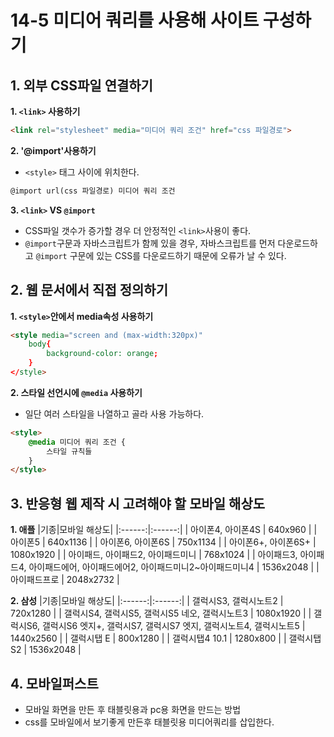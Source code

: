 # 14-5 미디어 쿼리를 사용해 사이트 구성하기

## 1. 외부 CSS파일 연결하기
**1. `<link>` 사용하기**
```html
<link rel="stylesheet" media="미디어 쿼리 조건" href="css 파일경로">
```

**2. '@import'사용하기**
* `<style>` 태그 사이에 위치한다.
```html
@import url(css 파일경로) 미디어 쿼리 조건
```

**3. `<link>` VS `@import`**
* CSS파일 갯수가 증가할 경우 더 안정적인 `<link>`사용이 좋다.
* `@import`구문과 자바스크립트가 함께 있을 경우, 자바스크립트를 먼저 다운로드하고 `@import` 구문에 있는 CSS를 다운로드하기 때문에 오류가 날 수 있다.

## 2. 웹 문서에서 직접 정의하기
**1. `<style>`안에서 media속성 사용하기**
```html
<style media="screen and (max-width:320px)"
	body{
		background-color: orange;
	}
</style>
```

**2. 스타일 선언시에 `@media` 사용하기**
* 일단 여러 스타일을 나열하고 골라 사용 가능하다.
```html
<style>
	@media 미디어 쿼리 조건 {
		스타일 규칙들
	}
</style>
```

## 3. 반응형 웹 제작 시 고려해야 할 모바일 해상도
**1. 애플**
|기종|모바일 해상도|
|:------:|:------:|
| 아이폰4, 아이폰4S | 640x960 |
| 아이폰5 | 640x1136 |
| 아이폰6, 아이폰6S | 750x1134 |
| 아이폰6+, 아이폰6S+ | 1080x1920 |
| 아이패드, 아이패드2, 아이패드미니 | 768x1024 |
| 아이패드3, 아이패드4, 아이패드에어, 아이패드에어2, 아이패드미니2~아이패드미니4 | 1536x2048 |
| 아이패드프로 | 2048x2732 |

**2. 삼성**
|기종|모바일 해상도|
|:------:|:------:|
| 갤럭시S3, 갤럭시노트2 | 720x1280 |
| 갤럭시S4, 갤럭시S5, 갤럭시S5 네오, 갤럭시노트3 | 1080x1920 |
| 갤럭시S6, 갤럭시S6 엣지+, 갤럭시S7, 갤럭시S7 엣지, 갤럭시노트4, 갤럭시노트5 | 1440x2560 |
| 갤럭시탭 E | 800x1280 |
| 갤럭시탭4 10.1 | 1280x800 |
| 갤럭시탭S2 | 1536x2048 |

## 4. 모바일퍼스트
* 모바일 화면을 만든 후 태블릿용과 pc용 화면을 만드는 방법
* css를 모바일에서 보기좋게 만든후 태블릿용 미디어쿼리를 삽입한다.
